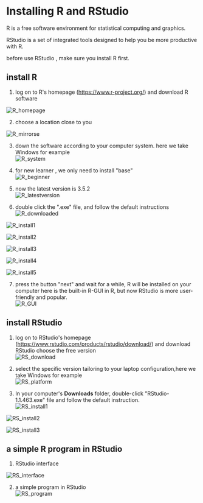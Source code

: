 
# Installing R and RStudio

R is a free software environment for statistical computing and graphics.  

RStudio is a set of integrated tools designed to help you be more productive with R.  

before use RStudio , make sure you install R first.  



## install R  


1. log on to R's homepage (https://www.r-project.org/) and download R software  

![R_homepage](Figures/R_homepage.png)  

2. choose a location close to you  

![R_mirrorse](Figures/R_mirrors.png)  

3. down the software according to your computer system. here we take Windows for example  
![R_system](Figures/R_system.png)  

4. for new learner , we only need to install "base"  
![R_beginner](Figures/R_beginner.png)  

5. now the latest version is 3.5.2  
![R_latestversion](Figures/R_latestversion.png)  

6. double click the ".exe" file, and follow the default instructions  
![R_downloaded](Figures/R_downloaded.png)  

![R_install1](Figures/R_install1.png)  
  
![R_install2](Figures/R_install2.png)  

![R_install3](Figures/R_install3.png)  

![R_install4](Figures/R_install4.png)  

![R_install5](Figures/R_install5.png)  

7. press the button "next" and wait for a while, R will be installed on your computer
here is the built-in R-GUI in R, but now RStudio is more user-friendly and popular.  
![R_GUI](Figures/R_GUI.png)  

## install RStudio  

1. log on to RStudio's homepage (https://www.rstudio.com/products/rstudio/download/) and download RStudio 
 choose the free version  
 ![RS_download](Figures/RS_download.png)  

2. select the specific version tailoring to your laptop configuration,here we take Windows for example  
 ![RS_platform](Figures/RS_platform.png)  

3. In your computer's **Downloads** folder, double-click "RStudio-1.1.463.exe" file and follow the default instruction.  
![RS_install1](Figures/RS_install1.png)  

![RS_install2](Figures/RS_install2.png)  

![RS_install3](Figures/RS_install3.png) 


##  a simple R program in RStudio  

1. RStudio interface  

![RS_interface](Figures/RS_interface.png)  

2. a simple program in RStudio  
![RS_program](Figures/RS_program.png)  


